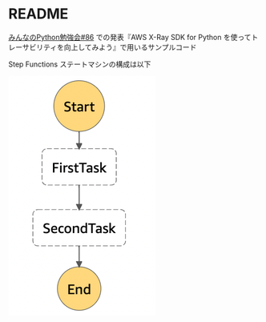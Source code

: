# README

[みんなのPython勉強会#86](https://startpython.connpass.com/event/260988/) での発表『AWS X-Ray SDK for Python を使ってトレーサビリティを向上してみよう』で用いるサンプルコード

Step Functions ステートマシンの構成は以下

![fig](./fig-state-machine.png)